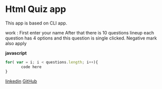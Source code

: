 # Html Quiz app

This app is based on CLI app.

work : First enter your name After that there is 10 questions lineup each question has 4 options and this question is single clicked. Negative mark also apply

**javascript**

``` javascript
for( var = i; i < questions.length; i++){
       code here
}
```

[linkedin]( https://www.linkedin.com/in/aniket-chhari-3b6457255/)
[GitHub]( https://github.com/aniketnov)
